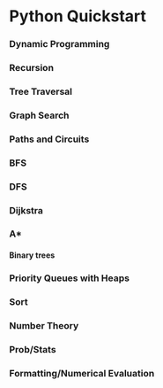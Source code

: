 # Python Quickstart

### Dynamic Programming

### Recursion

### Tree Traversal

### Graph Search 

### Paths and Circuits

### BFS

### DFS

### Dijkstra

### A*

#### Binary trees

### Priority Queues with Heaps

### Sort

### Number Theory

### Prob/Stats

### Formatting/Numerical Evaluation
